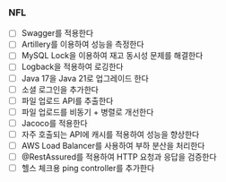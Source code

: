 ### NFL
- [ ] Swagger를 적용한다
- [ ] Artillery를 이용하여 성능을 측정한다
- [ ] MySQL Lock을 이용하여 재고 동시성 문제를 해결한다
- [ ] Logback을 적용하여 로깅한다
- [ ] Java 17을 Java 21로 업그레이드 한다
- [ ] 소셜 로그인을 추가한다
- [ ] 파일 업로드 API를 추출한다
- [ ] 파일 업로드를 비동기 + 병렬로 개선한다
- [ ] Jacoco를 적용한다
- [ ] 자주 호출되는 API에 캐시를 적용하여 성능을 향상한다
- [ ] AWS Load Balancer를 사용하여 부하 분산을 처리한다
- [ ] @RestAssured를 적용하여 HTTP 요청과 응답을 검증한다
- [ ] 헬스 체크용 ping controller를 추가한다